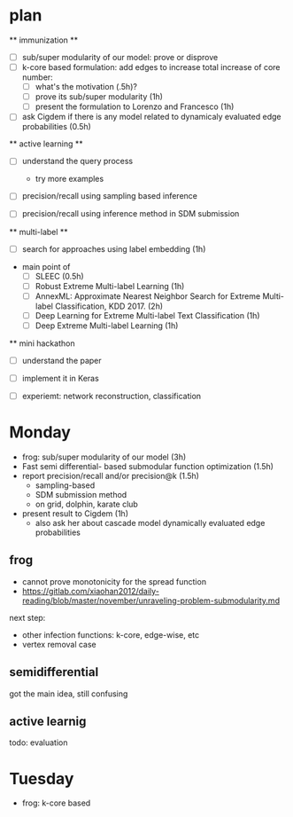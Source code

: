 # plan

** immunization **

- [ ] sub/super modularity of our model: prove or disprove
- [ ] k-core based formulation: add edges to increase total increase of core number:
  - [ ] what's the motivation (.5h)? 
  - [ ] prove its sub/super modularity (1h)
  - [ ] present the formulation to Lorenzo and Francesco (1h)
- [ ] ask Cigdem if there is any model related to dynamicaly evaluated edge probabilities (0.5h)

** active learning **

- [ ] understand the query process
  - try more examples
- [ ] precision/recall using sampling based inference
- [ ] precision/recall using inference method in SDM submission


** multi-label **

- [ ] search for approaches using label embedding (1h)
- main point of 
  - [ ] SLEEC (0.5h)
  - [ ] Robust Extreme Multi-label Learning (1h)
  - [ ] AnnexML: Approximate Nearest Neighbor Search for Extreme Multi-label Classification, KDD 2017.  (2h)
  - [ ] Deep Learning for Extreme Multi-label Text Classification (1h)
  - [ ] Deep Extreme Multi-label Learning (1h)

** mini hackathon

- [ ] understand the paper
- [ ] implement it in Keras 
- [ ] experiemt: network reconstruction, classification


# Monday

- frog: sub/super modularity of our model (3h)
- Fast semi differential- based submodular function optimization (1.5h)
- report precision/recall and/or precision@k (1.5h)
  - sampling-based  
  - SDM submission method
  - on grid, dolphin, karate club
- present result to Cigdem (1h)
  - also ask her about cascade model dynamically evaluated edge probabilities 

## frog

- cannot prove monotonicity for the spread function
- https://gitlab.com/xiaohan2012/daily-reading/blob/master/november/unraveling-problem-submodularity.md

next step:

- other infection functions: k-core, edge-wise, etc
- vertex removal case

## semidifferential

got the main idea, still confusing

## active learnig

todo: evaluation

# Tuesday

- frog: k-core based

